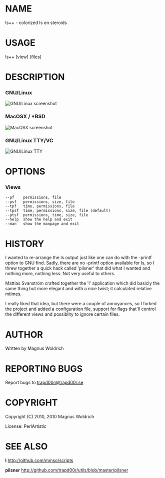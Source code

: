 # NAME

ls++ - colorized ls on steroids

# USAGE

ls++ [view] (files)

# DESCRIPTION

### GNU/Linux

  ![GNU/Linux screenshot](http://perl.japh.se/devel/ls++/ls++_gnu_linux.png)

### MacOSX / *BSD

  ![MacOSX screenshot](http://perl.japh.se/devel/ls++/ls++_bsd_macos.png)

### GNU/Linux TTY/VC

  ![GNU/Linux TTY](http://perl.japh.se/devel/ls++/ls++_gnu_linux_tty.png)

# OPTIONS

### Views

    --pf    permissions, file
    --psf   permissions, size, file
    --tpf   time, permissions, file
    --tpsf  time, permissions, size, file (default)
    --ptsf  permissions, time, size, file
    --help  show the help and exit
    --man   show the manpage and exit

# HISTORY

I wanted to re-arrange the ls output just like one can do with the -printf
option to GNU find. Sadly, there are no -printf option available for ls, so I
threw together a quick hack called 'pilsner' that did what I wanted and nothing
more, nothing less. Not very useful to others.

Mattias Svanström crafted together the 'l' application which did basicly the
same thing but more elegant and with a nice twist; it calculated relative
mtimes.

I really liked that idea, but there were a couple of annoyances, so I forked the
project and added a configuration file, support for flags that'll control the
different views and possiblity to ignore certain files.

# AUTHOR

Written by Magnus Woldrich

# REPORTING BUGS

Report bugs to trapd00r@trapd00r.se

# COPYRIGHT

Copyright (C) 2010, 2010 Magnus Woldrich

License: PerlArtistic


# SEE ALSO

__l__ <http://github.com/mmso/scripts>

__pilsner__ <http://github.com/trapd00r/utils/blob/master/pilsner>
